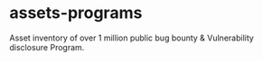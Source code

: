 # assets-programs
Asset inventory of over 1 million public bug bounty &amp; Vulnerability disclosure Program.
